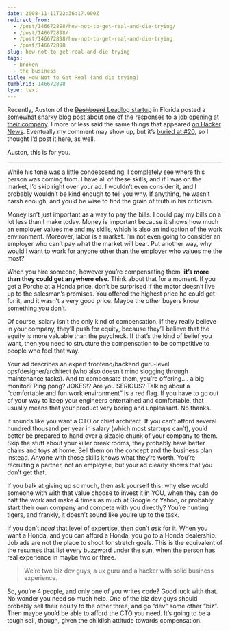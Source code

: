 ```yaml
---
date: 2008-11-11T22:36:17.000Z
redirect_from:
  - /post/146672898/how-not-to-get-real-and-die-trying/
  - /post/146672898/
  - /post/146672898/how-not-to-get-real-and-die-trying
  - /post/146672898
slug: how-not-to-get-real-and-die-trying
tags:
  - broken
  - the business
title: How Not to Get Real (and die trying)
tumblrid: 146672898
type: text
---
```

<p>Recently, Auston of the <a href="http://getrealordie.com/"><del datetime="2008-11-12T16:30:10+00:00">Dashboard</del> Leadlog startup</a> in Florida posted a <a href="http://getrealordie.com/?p=12">somewhat snarky</a> blog post about one of the responses to a <a href="http://www.krop.com/jobs/n6ky3/">job opening at their company</a>.  I more or less said the same things that appeared <a href="http://news.ycombinator.com/item?id=360574">on Hacker News</a>.  Eventually my comment may show up, but it&rsquo;s <a href="http://getrealordie.com/?p=12#comment-20">buried at #20</a>, so I thought I&rsquo;d post it here, as well.</p>

<p>Auston, this is for you.</p>

<hr><p>While his tone was a little condescending, I completely see where this person was coming from.  I have all of these skills, and if I was on the market, I&rsquo;d skip right over your ad.  I wouldn&rsquo;t even consider it, and I probably wouldn&rsquo;t be kind enough to tell you why.  If anything, he wasn&rsquo;t harsh enough, and you&rsquo;d be wise to find the grain of truth in his criticism.</p>

<p>Money isn&rsquo;t just important as a way to pay the bills.  I could pay my bills on a lot less than I make today.  Money is important because it shows how much an employer values me and my skills, which is also an indication of the work environment.  Moreover, labor is a market.  I&rsquo;m not even going to consider an employer who can&rsquo;t pay what the market will bear.  Put another way, why would I want to work for anyone other than the employer who values me the most?</p>

<p>When you hire someone, however you&rsquo;re compensating them, <strong>it&rsquo;s more than they could get anywhere else</strong>.  Think about that for a moment.  If you get a Porche at a Honda price, don&rsquo;t be surprised if the motor doesn&rsquo;t live up to the salesman&rsquo;s promises.  You offered the highest price he could get for it, and it wasn&rsquo;t a very good price.  Maybe the other buyers know something you don&rsquo;t.</p>

<p>Of course, salary isn&rsquo;t the only kind of compensation.  If they really believe in your company, they&rsquo;ll push for equity, because they&rsquo;ll believe that the equity is more valuable than the paycheck.  If that&rsquo;s the kind of belief you want, then you need to structure the compensation to be competitive to people who feel that way.</p>

<p>Your ad describes an expert frontend/backend guru-level ops/designer/architect (who also doesn&rsquo;t mind slogging through maintenance tasks).  And to compensate them, you&rsquo;re offering&hellip;. a big monitor? Ping pong? JOKES!? Are you SERIOUS?  Talking about a &ldquo;comfortable and fun work environment&rdquo; is a red flag.  If you have to go out of your way to keep your engineers entertained and comfortable, that usually means that your product very boring and unpleasant.  No thanks.</p>

<p>It sounds like you want a CTO or chief architect.  If you can&rsquo;t afford several hundred thousand per year in salary (which most startups can&rsquo;t), you&rsquo;d better be prepared to hand over a sizable chunk of your company to them.  Skip the stuff about your killer break rooms, they probably have better chairs and toys at home.  Sell them on the concept and the business plan instead.  Anyone with those skills knows what they&rsquo;re worth.  You&rsquo;re recruiting a partner, not an employee, but your ad clearly shows that you don&rsquo;t get that.</p>

<p>If you balk at giving up so much, then ask yourself this: why else would someone with with that value choose to invest it in YOU, when they can do half the work and make 4 times as much at Google or Yahoo, or probably start their own company and compete with you directly?  You&rsquo;re hunting tigers, and frankly, it doesn&rsquo;t sound like you&rsquo;re up to the task.</p>

<p>If you don&rsquo;t <em>need</em> that level of expertise, then don&rsquo;t <em>ask</em> for it.  When you want a Honda, and you can afford a Honda, you go to a Honda dealership.  Job ads are not the place to shoot for stretch goals.  This is the equivalent of the resumes that list every buzzword under the sun, when the person has real experience in maybe two or three.</p>

<blockquote>We&rsquo;re two biz dev guys, a ux guru and a hacker with solid business experience.</blockquote>

<p>So, you&rsquo;re 4 people, and only one of you writes code?  Good luck with that.  No wonder you need so much help.  One of the biz dev guys should probably sell their equity to the other three, and go &ldquo;dev&rdquo; some other &ldquo;biz&rdquo;.  Then maybe you&rsquo;d be able to afford the CTO you need.  It&rsquo;s going to be a tough sell, though, given the childish attitude towards compensation.</p>
